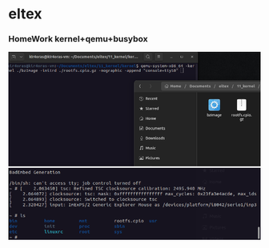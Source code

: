 # eltex
### HomeWork kernel+qemu+busybox
![image1](https://github.com/kkatenev/eltex/blob/main/11_kernel/kernel_2.png)
![image1](https://github.com/kkatenev/eltex/blob/main/11_kernel/kernel_1.png)
